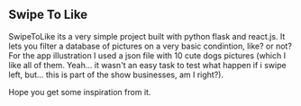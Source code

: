 ## Swipe To Like

SwipeToLike its a very simple project built with python flask and react.js.
It lets you filter a database of pictures on a very basic condintion, like? or not?
For the app illustration I used a json file with 10 cute dogs pictures (which I like all of them. Yeah... it wasn't an easy task to test what happen if i swipe left, but... this is part of the show businesses, am I right?). 

Hope you get some inspiration from it.